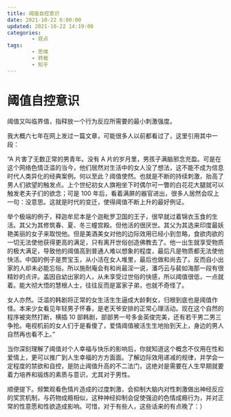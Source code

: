 ```yaml
---
title: 阈值自控意识
date: 2021-10-22 6:00:00
updated: 2021-10-22 14:19:00
categories:
        - 观点
tags:
        - 思维
        - 转载
        - 知乎
---
```


# 阈值自控意识

阈值又叫临界值，指释放一个行为反应所需要的最小刺激强度。

我大概六七年在网上发过一篇文章，可能很多人以前都看过了，这里引用其中一段：

“A 片害了无数正常的男青年。没有 A 片的岁月里，男孩子满脑邪念充盈。可是在这个网络色情泛滥的当今，他们居然对生活中的女人没了想法，这不能不成为信息时代人类异化的经典案例。何以至此？阈值使然。也就是不断的持续刺激，抬高了男人们欲望的触发点。上个世纪初女人旗袍坐下时偶尔可一瞥的白花花大腿就可以触发老夫子们的欲念；可是 100 年后，看着满屏的器官进出，很多人居然会叹上一句：没意思。这就是时代的变迁，使得阈值不断上升的最好例证。

举个极端的例子，释迦牟尼本是个迦毗罗卫国的王子，很早就过着锦衣玉食的生活。其父为其修筑春、夏、冬三幢宫殿。但他活的很厌世。其父为其选来印度最妖艳美丽的女子来取悦他。但是美酒美女对他的边际效用已经小到忽略，食欲肉欲的一切无法使他获得更高的满足，只有离开世俗创造佛教去了。他一出生就享受物质的极大满足，导致他的阈值高到普通人难以想象的程度，最后凡是物质都无法使他快活。中国的例子是贾宝玉，从小活在女人堆里，最后也做和尚去了。反而自小出家的人却未必能忘俗。所以施耐庵会有和尚最淫一说，潘巧云与裴如海那一段有很精妙的点评。盖因自幼出家的人，从未享受过世俗的快感，所以阈值很低，一点就着。能大彻大悟的慧根人士，往往反而是富家子弟，也就不奇怪了。

女人亦然。泛滥的韩剧将正常的女生活生生逼成大龄剩女，归根到底也是阈值作怪。本来少女看见年轻男子怀春，是老天爷安排的正常心理活动。现在这个自然的程序被突然打断，横插 10 部韩剧，部部男一号多金英俊完美，还有若干男二男三争抢。电视机前的女人们于是看傻了，爱情阈值被活生生地抬到天上，身边的男人自然再也看不上。”

当你深刻理解了阈值对个人幸福与快乐的影响后，你就知道这个概念不仅用在性和爱情上，更可以推广到人生幸福的方方面面。了解边际效用递减的规律，并学会一定程度的禁欲和自控，是防止阈值升高的不二法门，这绝对是需要在人生早期就要着力培养和锻炼的素质与意识，尤其对于男性。

顺便提下。频繁观看色情片造成的过度刺激，会抑制大脑内对性刺激做出神经反应的奖赏机制，与药物成瘾相似，这种神经抑制会促使强迫的色情成瘾行为，并对正常的性意愿和性欲造成影响。可惜，对于有些人，这些话来的有点晚了：）
